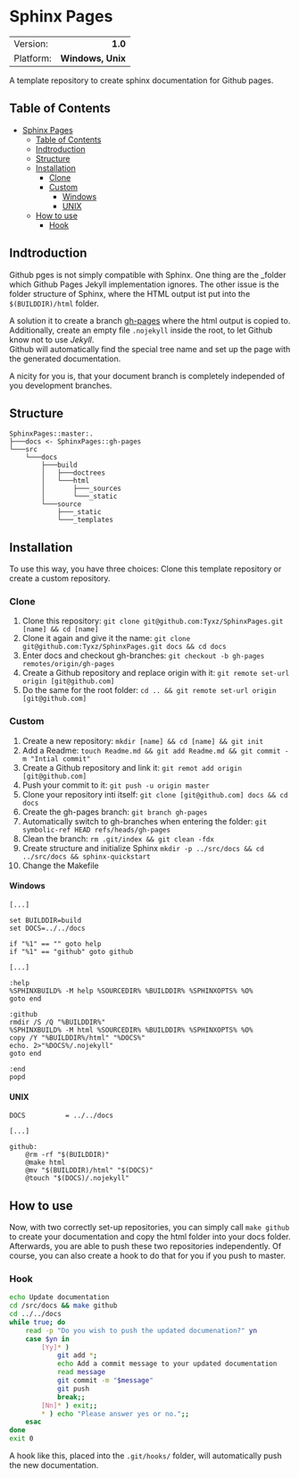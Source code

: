 # Sphinx Pages
|         |                 |
|:--------|----------------:|
|Version: |          **1.0**|  
|Platform:|**Windows, Unix**|  

A template repository to create sphinx documentation for Github pages.

## Table of Contents
- [Sphinx Pages](#sphinx-pages)
  * [Table of Contents](#table-of-contents)
  * [Indtroduction](#indtroduction)
  * [Structure](#structure)
  * [Installation](#installation)
    + [Clone](#clone)
    + [Custom](#custom)
      - [Windows](#windows)
      - [UNIX](#unix)
  * [How to use](#how-to-use)
    + [Hook](#hook)

## Indtroduction

Github pges is not simply compatible with Sphinx. One thing are the _folder which Github Pages Jekyll implementation ignores. 
The other issue is the folder structure of Sphinx, where the HTML output ist put into the ```$(BUILDDIR)/html``` folder.

A solution it to create a branch [gh-pages](https://github.com/Tyxz/SphinxPages/tree/gh-pages) where the html output is copied to. 
Additionally, create an empty file ```.nojekyll``` inside the root, to let Github know not to use *Jekyll*.  
Github will automatically find the special tree name and set up the page with the generated documentation.

A nicity for you is, that your document branch is completely independed of you development branches.

## Structure
```
SphinxPages::master:.
├───docs <- SphinxPages::gh-pages
└───src
    └───docs
        ├───build
        │   ├───doctrees
        │   └───html
        │       ├───_sources
        │       └───_static
        └───source
            ├───_static
            └───_templates
```

## Installation
To use this way, you have three choices: Clone this template repository or create a custom repository.
### Clone
1. Clone this repository: ```git clone git@github.com:Tyxz/SphinxPages.git [name] && cd [name]```
2. Clone it again and give it the name: ```git clone git@github.com:Tyxz/SphinxPages.git docs && cd docs```
3. Enter docs and checkout gh-branches: ```git checkout -b gh-pages remotes/origin/gh-pages```
4. Create a Github repository and replace origin with it: ```git remote set-url origin [git@github.com]```
5. Do the same for the root folder: ```cd .. && git remote set-url origin [git@github.com]```
### Custom
1. Create a new repository: ```mkdir [name] && cd [name] && git init```
2. Add a Readme: ```touch Readme.md && git add Readme.md && git commit -m "Intial commit"```
3. Create a Github repository and link it: ```git remot add origin [git@github.com]```
4. Push your commit to it: ```git push -u origin master```
5. Clone your repository inti itself: ```git clone [git@github.com] docs && cd docs```
6. Create the gh-pages branch: ```git branch gh-pages```
7. Automatically switch to gh-branches when entering the folder: ```git symbolic-ref HEAD refs/heads/gh-pages```
8. Clean the branch: ```rm .git/index && git clean -fdx```
9. Create structure and initialize Sphinx ```mkdir -p ../src/docs && cd ../src/docs && sphinx-quickstart```
10. Change the Makefile
#### Windows
```batch
[...]

set BUILDDIR=build
set DOCS=../../docs

if "%1" == "" goto help
if "%1" == "github" goto github 

[...]

:help
%SPHINXBUILD% -M help %SOURCEDIR% %BUILDDIR% %SPHINXOPTS% %O%
goto end

:github
rmdir /S /Q "%BUILDDIR%"
%SPHINXBUILD% -M html %SOURCEDIR% %BUILDDIR% %SPHINXOPTS% %O%
copy /Y "%BUILDDIR%/html" "%DOCS%"
echo. 2>"%DOCS%/.nojekyll"
goto end

:end
popd
```

#### UNIX

```make
DOCS 		  = ../../docs

[...]

github:
	@rm -rf "$(BUILDDIR)"
	@make html
	@mv "$(BUILDDIR)/html" "$(DOCS)"
	@touch "$(DOCS)/.nojekyll"
```

## How to use

Now, with two correctly set-up repositories, you can simply call ```make github``` to create your documentation and copy the html folder into your docs folder.
Afterwards, you are able to push these two repositories independently. Of course, you can also create a hook to do that for you if you push to master.

### Hook
```bash
echo Update documentation
cd /src/docs && make github
cd ../../docs
while true; do
    read -p "Do you wish to push the updated documenation?" yn
    case $yn in
        [Yy]* ) 
            git add *;    
            echo Add a commit message to your updated documentation
            read message
            git commit -m "$message"
            git push
            break;;
        [Nn]* ) exit;;
        * ) echo "Please answer yes or no.";;
    esac
done
exit 0
```
A hook like this, placed into the ```.git/hooks/``` folder, will automatically push the new documentation.
